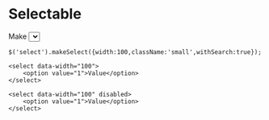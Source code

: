 # Selectable


Make <select> more beauty by jQuery


```
$('select').makeSelect({width:100,className:'small',withSearch:true});
```

```
<select data-width="100">
	<option value="1">Value</option>
</select>
```

```
<select data-width="100" disabled>
	<option value="1">Value</option>
</select>
```
